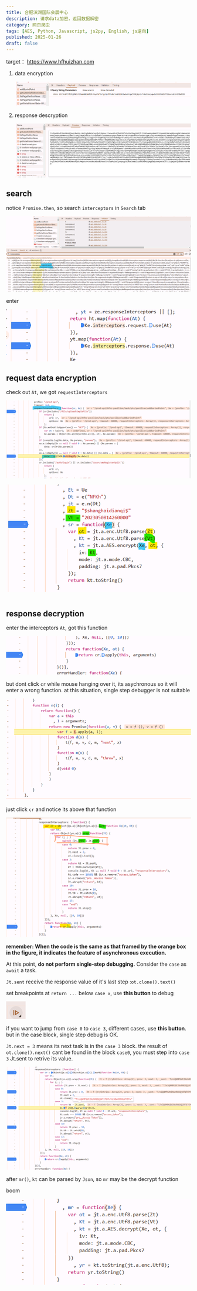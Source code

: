 ```yaml
---
title: 合肥滨湖国际会展中心
description: 请求data加密，返回数据解密
category: 网页爬虫
tags: [AES, Python, Javascript, js2py, English, js逆向]
published: 2025-01-26
draft: false
---
```


target： https://www.hfhuizhan.com

1. data encryption

   ![image-20250125223344860](hfhuizhan滨湖会展.assets/image-20250125223344860.png)

2. response descryption

   ![image-20250125223448762](hfhuizhan滨湖会展.assets/image-20250125223448762.png)

## search

notice `Promise.then`, so search `interceptors` in `Search` tab

![image-20250125224543281](hfhuizhan滨湖会展.assets/image-20250125224543281.png)

enter

![image-20250126100721807](hfhuizhan滨湖会展.assets/image-20250126100721807.png)

## request data encryption

check out `At`, we got `requestInterceptors`

![image-20250126100818701](hfhuizhan滨湖会展.assets/image-20250126100818701.png)

![image-20250126101050580](hfhuizhan滨湖会展.assets/image-20250126101050580.png)

```python
```



## response decryption

enter the interceptors `At`, got this function

![image-20250126111843605](hfhuizhan滨湖会展.assets/image-20250126111843605.png)

but dont click `cr` while mouse hanging over it, its asychronous so it will enter a wrong function. at this situation, single step debugger is not suitable

![image-20250126112032415](hfhuizhan滨湖会展.assets/image-20250126112032415.png)

just click `cr` and notice its above that function

![image-20250126112658962](hfhuizhan滨湖会展.assets/image-20250126112658962.png)

**remember: When the code is the same as that framed by the orange box in the figure, it indicates the feature of asynchronous execution.** 

At this point, **do not perform single-step debugging.** Consider the `case` as `await` a task.

`Jt.sent` receive the response value of it's last step :`ot.clone().text()`

set breakpoints at `return ...` below `case x`, use **this button** to debug

![image-20250126113502466](hfhuizhan滨湖会展.assets/image-20250126113502466.png)

if you want to jump from `case 0` to `case 3`, different cases, use **this button**. but in the case block, single step debug is OK.

`Jt.next = 3` means its next task is in the `case 3` block. the result of `ot.clone().next()` cant be found in the block `case0`, you must step into `case 3` Jt.sent to retrive its value.

![image-20250126114456692](hfhuizhan滨湖会展.assets/image-20250126114456692.png)

after `mr()`, `kt` can be parsed by `Json`, so `mr` may be the decrypt function

boom

![image-20250126114907521](hfhuizhan滨湖会展.assets/image-20250126114907521.png)

